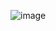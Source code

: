 ![image](https://github.com/andre1048576/seg4105_playground/assets/55166043/25984a72-a6fe-4c57-8983-dfe139927a35)
